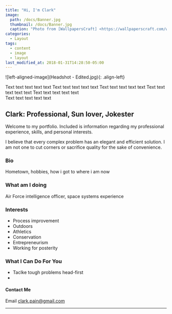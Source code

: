 ```yaml
---
title: "Hi, I'm Clark"
image: 
  path: /docs/Banner.jpg
  thumbnail: /docs/Banner.jpg
  caption: "Photo from [WallpapersCraft] <https://wallpaperscraft.com/wallpaper/trail_trees_grass_90962>"
categories:
  - Layout
tags:
  - content
  - image
  - layout
last_modified_at: 2018-01-31T14:28:50-05:00
---
```

![left-aligned-image](Headshot - Edited.jpg){: .align-left}

Text text text text text 
Text text text text text 
Text text text text text 
Text text text text text 
Text text text text text  
Text text text text text 

## Clark: Professional, Sun lover, Jokester

Welcome to my portfolio. Included is information regarding my professional experience, skills, and personal interests.

I believe that every complex problem has an elegant and efficient solution. I am not one to cut corners or sacrifice quality for the sake of convenience. 

### Bio
Hometown, hobbies, how i got to where i am now

### What am I doing
Air Force intelligence officer, space systems experience 

### 



### Interests

  - Process improvement
  - Outdoors 
  - Athletics
  - Conservation
  - Entrepreneurism 
  - Working for posterity 

### What I Can Do For You

  - Taclke tough problems head-first 
  - 

#### Contact Me 
Email <clark.pain@gmail.com>

---
